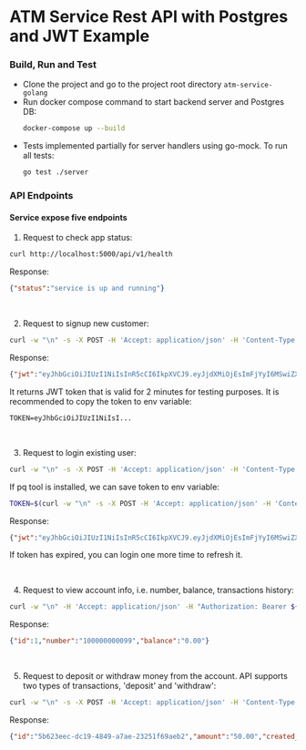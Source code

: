# ATM Service Rest API with Postgres and JWT Example

### Build, Run and Test

- Clone the project and go to the project root directory `atm-service-golang`
- Run docker compose command to start backend server and Postgres DB:
    ```bash
    docker-compose up --build
    ```
- Tests implemented partially for server handlers using go-mock. To run all tests:
    ```bash
    go test ./server
    ```
### API Endpoints
#### Service expose five endpoints

1. Request to check app status:
```bash
curl http://localhost:5000/api/v1/health
```
Response:
```json
{"status":"service is up and running"}
```
<br>

2. Request to signup new customer:
```bash
curl -w "\n" -s -X POST -H 'Accept: application/json' -H 'Content-Type: application/json' --data '{"first_name": "Natasha", "last_name": "Romanov", "email": "natasha@gmail.com", "pin_number": "1234", "account_number": "100000000099"}' http://localhost:5000/api/v1/auth/signup
```
Response:
```json
{"jwt":"eyJhbGciOiJIUzI1NiIsInR5cCI6IkpXVCJ9.eyJjdXMiOjEsImFjYyI6MSwiZXhwIjoxNjUwMzUwMjEyfQ.gUBuS-j7VoDp9CdSc_F3f2VfhTXneNKS4WkPHE-f0ow","customer":{"id":1,"first_name":"Natasha","last_name":"Romanov","email":"natasha@gmail.com","account":{"id":1,"number":"100000000099"}}}
```
It returns JWT token that is valid for 2 minutes for testing purposes.
It is recommended to copy the token to env variable:
```text
TOKEN=eyJhbGciOiJIUzI1NiIsI...
```
<br>

3. Request to login existing user:
```bash
curl -w "\n" -s -X POST -H 'Accept: application/json' -H 'Content-Type: application/json' --data '{"pin_number": "1234", "account_number": "100000000099"}' http://localhost:5000/api/v1/auth/login
```
If pq tool is installed, we can save token to env variable:
```bash
TOKEN=$(curl -w "\n" -s -X POST -H 'Accept: application/json' -H 'Content-Type: application/json' --data '{"pin_number": "1234", "account_number": "100000000099"}' http://localhost:5000/api/v1/auth/login | jq -r '.token')
```
Response:
```json
{"jwt":"eyJhbGciOiJIUzI1NiIsInR5cCI6IkpXVCJ9.eyJjdXMiOjEsImFjYyI6MSwiZXhwIjoxNjUwMzUxNDE4fQ._CNJIng6uwVgYoZjjVgddEHnSW4ZyI1Md-CHu4H5IK8","customer":{"id":1,"first_name":"Natasha","last_name":"Romanov","email":"natasha@gmail.com","account":{"id":1,"number":"100000000099"}}}
```
If token has expired, you can login one more time to refresh it.

<br>

4. Request to view account info, i.e. number, balance, transactions history:
```bash
curl -w "\n" -H 'Accept: application/json' -H "Authorization: Bearer ${TOKEN}" http://localhost:5000/api/v1/accounts/1
```
Response:
```json
{"id":1,"number":"100000000099","balance":"0.00"}
```

<br>

5. Request to deposit or withdraw money from the account. API supports two types of transactions, 'deposit' and 'withdraw':
```bash
curl -w "\n" -s -X POST -H 'Accept: application/json' -H 'Content-Type: application/json' -H "Authorization: Bearer ${TOKEN}" --data '{"type": "deposit", "amount": "50.00", "account_id": 1}' http://localhost:5000/api/v1/transactions
```
Response:
```json
{"id":"5b623eec-dc19-4849-a7ae-23251f69aeb2","amount":"50.00","created_at":"2022-04-19T07:01:15.685864Z","account_id":1}
```
